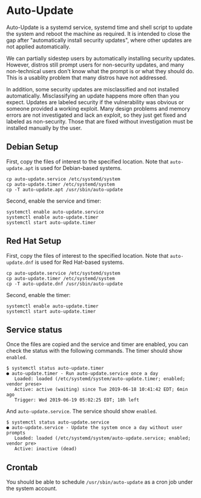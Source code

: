 # Auto-Update

Auto-Update is a systemd service, systemd time and shell script to update the system and reboot the machine as required. It is intended to close the gap after "automatically install security updates", where other updates are not applied automatically.

We can partially sidestep users by automatically installing security updates. However, distros still prompt users for non-security updates, and many non-technical users don't know what the prompt is or what they should do. This is a usablity problem that many distros have not addressed.

In addition, some security updates are misclassified and not installed automatically. Misclassifying an update happens more often than you expect. Updates are labeled security if the vulnerability was obvious or someone provided a working exploit. Many design problems and memory errors are not investigated and lack an exploit, so they just get fixed and labeled as non-security. Those that are fixed without investigation must be installed manually by the user.

## Debian Setup

First, copy the files of interest to the specified location. Note that `auto-update.apt` is used for Debian-based systems.

```
cp auto-update.service /etc/systemd/system
cp auto-update.timer /etc/systemd/system
cp -T auto-update.apt /usr/sbin/auto-update
```

Second, enable the service and timer:

```
systemctl enable auto-update.service
systemctl enable auto-update.timer
systemctl start auto-update.timer
```

## Red Hat Setup

First, copy the files of interest to the specified location. Note that `auto-update.dnf` is used for Red Hat-based systems.

```
cp auto-update.service /etc/systemd/system
cp auto-update.timer /etc/systemd/system
cp -T auto-update.dnf /usr/sbin/auto-update
```

Second, enable the timer:

```
systemctl enable auto-update.timer
systemctl start auto-update.timer
```

## Service status

Once the files are copied and the service and timer are enabled, you can check the status with the following commands. The timer should show `enabled`.

```
$ systemctl status auto-update.timer
● auto-update.timer - Run auto-update.service once a day
   Loaded: loaded (/etc/systemd/system/auto-update.timer; enabled; vendor prese>
   Active: active (waiting) since Tue 2019-06-18 10:41:42 EDT; 6min ago
   Trigger: Wed 2019-06-19 05:02:25 EDT; 18h left
```

And `auto-update.service`. The service should show `enabled`.

```
$ systemctl status auto-update.service
● auto-update.service - Update the system once a day without user prompts
   Loaded: loaded (/etc/systemd/system/auto-update.service; enabled; vendor pre>
   Active: inactive (dead)
```

## Crontab

You should be able to schedule `/usr/sbin/auto-update` as a cron job under the system account.
